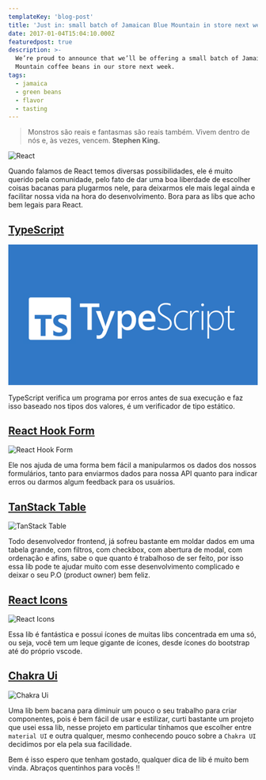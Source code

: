 ```yaml
---
templateKey: 'blog-post'
title: 'Just in: small batch of Jamaican Blue Mountain in store next week'
date: 2017-01-04T15:04:10.000Z
featuredpost: true
description: >-
  We’re proud to announce that we’ll be offering a small batch of Jamaica Blue
  Mountain coffee beans in our store next week.
tags:
  - jamaica
  - green beans
  - flavor
  - tasting
---
```


>Monstros são reais e fantasmas são reais também. Vivem dentro de nós e, às vezes, vencem. **Stephen King.**

![React](https://phixies.com/publico/tecnologias-galeria/48/!0339c8e835cdcbe2b14071d34d069056ba93046f4f7e74f5db75fb475d911b33.png)

Quando falamos de React temos diversas possibilidades, ele  é muito querido pela comunidade, pelo fato de dar uma boa liberdade de escolher coisas bacanas para plugarmos nele, para deixarmos ele mais legal ainda e facilitar nossa vida na hora do desenvolvimento. Bora para as libs que acho bem legais para React.

## [TypeScript](https://www.typescriptlang.org/pt/docs/handbook/react.html)

![TypeScript](https://raw.githubusercontent.com/khaosdoctor/blog-assets/master/images/2022/06/10b88c68-typescript-logo.png)

TypeScript verifica um programa por erros antes de sua execução e faz isso baseado nos tipos dos valores, é um verificador de tipo estático.

## [React Hook Form](https://react-hook-form.com/)

![React Hook Form](https://i.ytimg.com/vi/RkXv4AXXC_4/maxresdefault.jpg)

Ele nos ajuda de uma forma bem fácil a manipularmos os dados dos nossos formulários, tanto para enviarmos dados para nossa API quanto para indicar erros ou darmos algum feedback para os usuários.

## [TanStack Table](https://tanstack.com/table/v8/docs/guide/introduction)

![TanStack Table](https://repository-images.githubusercontent.com/71487058/a31172b8-b073-4390-8064-7fc1e9f5b788)

Todo desenvolvedor frontend, já sofreu bastante em moldar dados em uma tabela grande, com filtros, com checkbox, com abertura de modal, com ordenação e afins, sabe o que quanto é trabalhoso de ser feito, por isso essa lib pode te ajudar muito com esse desenvolvimento complicado e deixar o seu P.O (product owner) bem feliz.

## [React Icons](https://react-icons.github.io/react-icons/)

![React Icons](https://d2gdtie5ivbdow.cloudfront.net/media/images/article_images/Jaysha/react_icons_cover_image.png)

Essa lib é fantástica e possui ícones de muitas libs concentrada em uma só, ou seja, você tem um leque gigante de ícones, desde ícones do bootstrap até do próprio vscode.

## [Chakra Ui](https://chakra-ui.com/)

![Chakra Ui](https://chakra-ui.com/og-image.png)

Uma lib bem bacana para diminuir um pouco o seu trabalho para criar componentes, pois é bem fácil de usar e estilizar, curti bastante um projeto que usei essa lib, nesse projeto em particular tínhamos que escolher entre `material UI` e outra qualquer, mesmo conhecendo pouco sobre a `Chakra UI` decidimos por ela pela sua facilidade.

Bem é isso espero que tenham gostado, qualquer dica de lib é muito bem vinda. Abraços quentinhos para vocês !!




